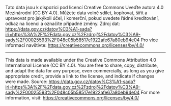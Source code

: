 Tato data jsou k dispozici pod licencí Creative Commons Uveďte autora 4.0 Mezinárodní (CC BY 4.0).
Můžete data volně sdílet, kopírovat, šířit a upravovat pro jakýkoli účel, i komerční,
pokud uvedete řádné kreditování, odkaz na licenci a označíte případné změny.
Zdroj dat: https://data.gov.cz/datov%C3%A1-sada?iri=https%3A%2F%2Fdata.gov.cz%2Fzdroj%2Fdatov%C3%A9-sady%2F00025593%2F048c05b58517e1922afe67a80eb94e04
Pro více informací navštivte: https://creativecommons.org/licenses/by/4.0/

----------------------------------------------
This data is made available under the Creative Commons Attribution 4.0 International License (CC BY 4.0).
You are free to share, copy, distribute, and adapt the data for any purpose, even commercially,
as long as you give appropriate credit, provide a link to the license, and indicate if changes were made.
Source: https://data.gov.cz/datov%C3%A1-sada?iri=https%3A%2F%2Fdata.gov.cz%2Fzdroj%2Fdatov%C3%A9-sady%2F00025593%2F048c05b58517e1922afe67a80eb94e04
For more information, visit: https://creativecommons.org/licenses/by/4.0/
